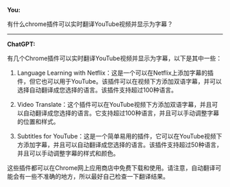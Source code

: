 **You:**

有什么chrome插件可以实时翻译YouTube视频并显示为字幕？

* * *

**ChatGPT:**

有几个Chrome插件可以实时翻译YouTube视频并显示为字幕，以下是其中一些：

1.  Language Learning with Netflix：这是一个可以在Netflix上添加字幕的插件，但它也可以用于YouTube。该插件可以在视频下方添加双语字幕，并可以选择自动翻译成您选择的语言。该插件支持超过100种语言。
    
2.  Video Translate：这个插件可以在YouTube视频下方添加双语字幕，并且可以自动翻译成您选择的语言。它支持超过100种语言，并且可以手动调整字幕的位置和样式。
    
3.  Subtitles for YouTube：这是一个简单易用的插件，它可以在YouTube视频下方添加字幕，并且可以自动翻译成您选择的语言。该插件支持超过50种语言，并且可以手动调整字幕的样式和颜色。
    

这些插件都可以在Chrome网上应用商店中免费下载和使用。请注意，自动翻译可能会有一些不准确的地方，所以最好自己检查一下翻译结果。